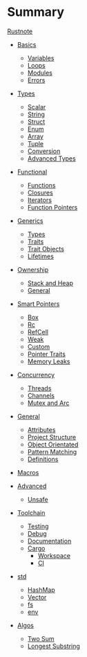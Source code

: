 # Summary
[Rustnote](rustnote.md)

- [Basics]()
	- [Variables](basics/variables.md)
	- [Loops](basics/loops.md)
	- [Modules](basics/modules.md)
	- [Errors](basics/errors.md)

- [Types]()
	- [Scalar](types/scalar.md)
	- [String](types/string.md)
	- [Struct](types/struct.md)
	- [Enum](types/enums.md)
	- [Array](types/array.md)
	- [Tuple](types/tuple.md)
	- [Conversion](types/conversions.md)
	- [Advanced Types](types/advanced.md)

- [Functional]()
	- [Functions](basics/functions.md)
	- [Closures](functional/closures.md)
	- [Iterators](functional/iterators.md)
	- [Function Pointers](functional/pointers.md)

- [Generics]()
	- [Types](generics/types.md)
	- [Traits](generics/traits.md)
	- [Trait Objects](generics/traitObjects.md)
	- [Lifetimes](generics/lifetimes.md)

- [Ownership]()
	- [Stack and Heap](ownership/stack_heap.md)
	- [General](ownership/general.md)

- [Smart Pointers](smartPointers/index.md)
	- [Box](smartPointers/box.md)
	- [Rc](smartPointers/rc.md)
	- [RefCell](smartPointers/refCell.md)
	- [Weak](smartPointers/weak.md)
	- [Custom](smartPointers/custom.md)
	- [Pointer Traits](smartPointers/traits.md)
	- [Memory Leaks](smartPointers/leak.md)

- [Concurrency](concurrency/concurrency.md)
	- [Threads](concurrency/threads.md)
	- [Channels](concurrency/channels.md)
	- [Mutex and Arc](concurrency/mutex.md)

- [General]()
	- [Attributes](general/attributes.md)
	- [Project Structure](general/structure.md)
	- [Object Orientated](general/oop.md)
	- [Pattern Matching](general/patterns.md)
	- [Definitions](general/definitions.md)

- [Macros](macros/macros.md)

- [Advanced]()
	- [Unsafe](advanced/unsafe.md)
- [Toolchain]()
	- [Testing](toolchain/testing.md)
	- [Debug](toolchain/debug.md)
	- [Documentation](toolchain/documentation.md)
	- [Cargo](toolchain/cargo.md)
		- [Workspace](toolchain/workspace.md)
		- [CI](toolchain/ci.md)

<!-- - [Crates]()
	- [rand](crates/rand.md)
	- [regex](crates/regex.md)
	- [Bevy](bevy/misc.md)
	- [xtask](crates/xtask.md)

- [godot](godot/compile.md) -->

- [std]()
	- [HashMap](std/collections/hashmap.md)
	- [Vector](types/vectors.md)
	- [fs](std/fs.md)
	- [env](std/env.md)


- [Algos]()
	- [Two Sum](algo/twosum.md)
	- [Longest Substring](algo/longest_substring.md)